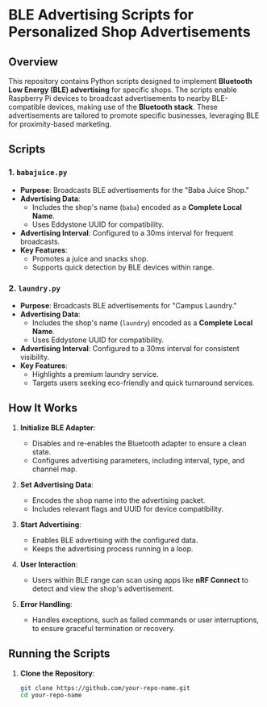 # BLE Advertising Scripts for Personalized Shop Advertisements

## Overview

This repository contains Python scripts designed to implement **Bluetooth Low Energy (BLE) advertising** for specific shops. The scripts enable Raspberry Pi devices to broadcast advertisements to nearby BLE-compatible devices, making use of the **Bluetooth stack**. These advertisements are tailored to promote specific businesses, leveraging BLE for proximity-based marketing.

## Scripts

### 1. `babajuice.py`

- **Purpose**: Broadcasts BLE advertisements for the "Baba Juice Shop."
- **Advertising Data**:
  - Includes the shop's name (`baba`) encoded as a **Complete Local Name**.
  - Uses Eddystone UUID for compatibility.
- **Advertising Interval**: Configured to a 30ms interval for frequent broadcasts.
- **Key Features**:
  - Promotes a juice and snacks shop.
  - Supports quick detection by BLE devices within range.

### 2. `laundry.py`

- **Purpose**: Broadcasts BLE advertisements for "Campus Laundry."
- **Advertising Data**:
  - Includes the shop's name (`laundry`) encoded as a **Complete Local Name**.
  - Uses Eddystone UUID for compatibility.
- **Advertising Interval**: Configured to a 30ms interval for consistent visibility.
- **Key Features**:
  - Highlights a premium laundry service.
  - Targets users seeking eco-friendly and quick turnaround services.

## How It Works

1. **Initialize BLE Adapter**:
   - Disables and re-enables the Bluetooth adapter to ensure a clean state.
   - Configures advertising parameters, including interval, type, and channel map.

2. **Set Advertising Data**:
   - Encodes the shop name into the advertising packet.
   - Includes relevant flags and UUID for device compatibility.

3. **Start Advertising**:
   - Enables BLE advertising with the configured data.
   - Keeps the advertising process running in a loop.

4. **User Interaction**:
   - Users within BLE range can scan using apps like **nRF Connect** to detect and view the shop's advertisement.

5. **Error Handling**:
   - Handles exceptions, such as failed commands or user interruptions, to ensure graceful termination or recovery.

## Running the Scripts

1. **Clone the Repository**:
   ```bash
   git clone https://github.com/your-repo-name.git
   cd your-repo-name
